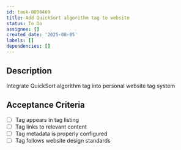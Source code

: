 ```yaml
---
id: task-0000469
title: Add QuickSort algorithm tag to website
status: To Do
assignee: []
created_date: '2025-08-05'
labels: []
dependencies: []
---
```


## Description

Integrate QuickSort algorithm tag into personal website tag system

## Acceptance Criteria

- [ ] Tag appears in tag listing
- [ ] Tag links to relevant content
- [ ] Tag metadata is properly configured
- [ ] Tag follows website design standards
